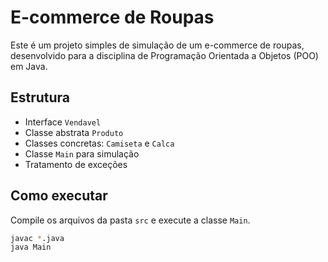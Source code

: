 # E-commerce de Roupas

Este é um projeto simples de simulação de um e-commerce de roupas, desenvolvido para a disciplina de Programação Orientada a Objetos (POO) em Java.

## Estrutura
- Interface `Vendavel`
- Classe abstrata `Produto`
- Classes concretas: `Camiseta` e `Calca`
- Classe `Main` para simulação
- Tratamento de exceções

## Como executar
Compile os arquivos da pasta `src` e execute a classe `Main`.

```bash
javac *.java
java Main
```